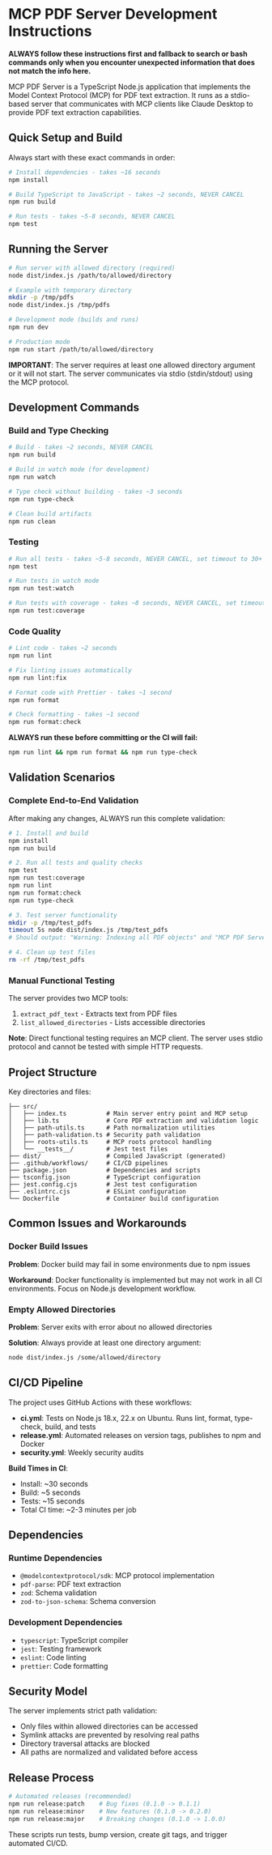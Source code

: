 # MCP PDF Server Development Instructions

**ALWAYS follow these instructions first and fallback to search or bash commands only when you encounter unexpected information that does not match the info here.**

MCP PDF Server is a TypeScript Node.js application that implements the Model Context Protocol (MCP) for PDF text extraction. It runs as a stdio-based server that communicates with MCP clients like Claude Desktop to provide PDF text extraction capabilities.

## Quick Setup and Build

Always start with these exact commands in order:

```bash
# Install dependencies - takes ~16 seconds
npm install

# Build TypeScript to JavaScript - takes ~2 seconds, NEVER CANCEL
npm run build

# Run tests - takes ~5-8 seconds, NEVER CANCEL
npm test
```

## Running the Server

```bash
# Run server with allowed directory (required)
node dist/index.js /path/to/allowed/directory

# Example with temporary directory
mkdir -p /tmp/pdfs
node dist/index.js /tmp/pdfs

# Development mode (builds and runs)
npm run dev

# Production mode
npm run start /path/to/allowed/directory
```

**IMPORTANT**: The server requires at least one allowed directory argument or it will not start. The server communicates via stdio (stdin/stdout) using the MCP protocol.

## Development Commands

### Build and Type Checking

```bash
# Build - takes ~2 seconds, NEVER CANCEL
npm run build

# Build in watch mode (for development)
npm run watch

# Type check without building - takes ~3 seconds
npm run type-check

# Clean build artifacts
npm run clean
```

### Testing

```bash
# Run all tests - takes ~5-8 seconds, NEVER CANCEL, set timeout to 30+ seconds
npm test

# Run tests in watch mode
npm run test:watch

# Run tests with coverage - takes ~8 seconds, NEVER CANCEL, set timeout to 30+ seconds
npm run test:coverage
```

### Code Quality

```bash
# Lint code - takes ~2 seconds
npm run lint

# Fix linting issues automatically
npm run lint:fix

# Format code with Prettier - takes ~1 second
npm run format

# Check formatting - takes ~1 second
npm run format:check
```

**ALWAYS run these before committing or the CI will fail:**

```bash
npm run lint && npm run format && npm run type-check
```

## Validation Scenarios

### Complete End-to-End Validation

After making any changes, ALWAYS run this complete validation:

```bash
# 1. Install and build
npm install
npm run build

# 2. Run all tests and quality checks
npm test
npm run test:coverage
npm run lint
npm run format:check
npm run type-check

# 3. Test server functionality
mkdir -p /tmp/test_pdfs
timeout 5s node dist/index.js /tmp/test_pdfs
# Should output: "Warning: Indexing all PDF objects" and "MCP PDF Server running on stdio"

# 4. Clean up test files
rm -rf /tmp/test_pdfs
```

### Manual Functional Testing

The server provides two MCP tools:

1. `extract_pdf_text` - Extracts text from PDF files
2. `list_allowed_directories` - Lists accessible directories

**Note**: Direct functional testing requires an MCP client. The server uses stdio protocol and cannot be tested with simple HTTP requests.

## Project Structure

Key directories and files:

```
├── src/
│   ├── index.ts           # Main server entry point and MCP setup
│   ├── lib.ts             # Core PDF extraction and validation logic
│   ├── path-utils.ts      # Path normalization utilities
│   ├── path-validation.ts # Security path validation
│   ├── roots-utils.ts     # MCP roots protocol handling
│   └── __tests__/         # Jest test files
├── dist/                  # Compiled JavaScript (generated)
├── .github/workflows/     # CI/CD pipelines
├── package.json           # Dependencies and scripts
├── tsconfig.json          # TypeScript configuration
├── jest.config.cjs        # Jest test configuration
├── .eslintrc.cjs          # ESLint configuration
└── Dockerfile             # Container build configuration
```

## Common Issues and Workarounds

### Docker Build Issues

**Problem**: Docker build may fail in some environments due to npm issues

**Workaround**: Docker functionality is implemented but may not work in all CI environments. Focus on Node.js development workflow.

### Empty Allowed Directories

**Problem**: Server exits with error about no allowed directories

**Solution**: Always provide at least one directory argument:

```bash
node dist/index.js /some/allowed/directory
```

## CI/CD Pipeline

The project uses GitHub Actions with these workflows:

- **ci.yml**: Tests on Node.js 18.x, 22.x on Ubuntu. Runs lint, format, type-check, build, and tests
- **release.yml**: Automated releases on version tags, publishes to npm and Docker
- **security.yml**: Weekly security audits

**Build Times in CI**:

- Install: ~30 seconds
- Build: ~5 seconds
- Tests: ~15 seconds
- Total CI time: ~2-3 minutes per job

## Dependencies

### Runtime Dependencies

- `@modelcontextprotocol/sdk`: MCP protocol implementation
- `pdf-parse`: PDF text extraction
- `zod`: Schema validation
- `zod-to-json-schema`: Schema conversion

### Development Dependencies

- `typescript`: TypeScript compiler
- `jest`: Testing framework
- `eslint`: Code linting
- `prettier`: Code formatting

## Security Model

The server implements strict path validation:

- Only files within allowed directories can be accessed
- Symlink attacks are prevented by resolving real paths
- Directory traversal attacks are blocked
- All paths are normalized and validated before access

## Release Process

```bash
# Automated releases (recommended)
npm run release:patch    # Bug fixes (0.1.0 -> 0.1.1)
npm run release:minor    # New features (0.1.0 -> 0.2.0)
npm run release:major    # Breaking changes (0.1.0 -> 1.0.0)
```

These scripts run tests, bump version, create git tags, and trigger automated CI/CD.
